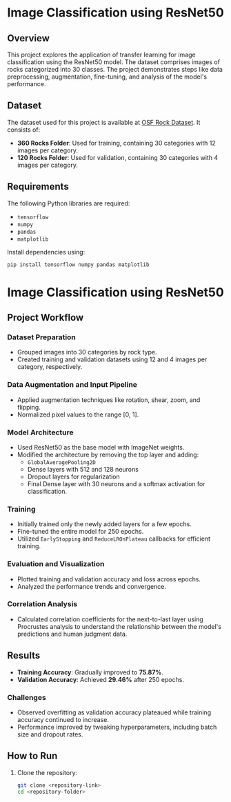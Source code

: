 # Image Classification using ResNet50

## Overview
This project explores the application of transfer learning for image classification using the ResNet50 model. The dataset comprises images of rocks categorized into 30 classes. The project demonstrates steps like data preprocessing, augmentation, fine-tuning, and analysis of the model's performance. 

## Dataset
The dataset used for this project is available at [OSF Rock Dataset](https://osf.io/d6b9y/). It consists of:
- **360 Rocks Folder**: Used for training, containing 30 categories with 12 images per category.
- **120 Rocks Folder**: Used for validation, containing 30 categories with 4 images per category.

## Requirements
The following Python libraries are required:
- `tensorflow`
- `numpy`
- `pandas`
- `matplotlib`

Install dependencies using:
```bash
pip install tensorflow numpy pandas matplotlib
```
# Image Classification using ResNet50

## Project Workflow

### Dataset Preparation
- Grouped images into 30 categories by rock type.
- Created training and validation datasets using 12 and 4 images per category, respectively.

### Data Augmentation and Input Pipeline
- Applied augmentation techniques like rotation, shear, zoom, and flipping.
- Normalized pixel values to the range [0, 1].

### Model Architecture
- Used ResNet50 as the base model with ImageNet weights.
- Modified the architecture by removing the top layer and adding:
  - `GlobalAveragePooling2D`
  - Dense layers with 512 and 128 neurons
  - Dropout layers for regularization
  - Final Dense layer with 30 neurons and a softmax activation for classification.

### Training
- Initially trained only the newly added layers for a few epochs.
- Fine-tuned the entire model for 250 epochs.
- Utilized `EarlyStopping` and `ReduceLROnPlateau` callbacks for efficient training.

### Evaluation and Visualization
- Plotted training and validation accuracy and loss across epochs.
- Analyzed the performance trends and convergence.

### Correlation Analysis
- Calculated correlation coefficients for the next-to-last layer using Procrustes analysis to understand the relationship between the model's predictions and human judgment data.

## Results
- **Training Accuracy**: Gradually improved to **75.87%**.
- **Validation Accuracy**: Achieved **29.46%** after 250 epochs.

### Challenges
- Observed overfitting as validation accuracy plateaued while training accuracy continued to increase.
- Performance improved by tweaking hyperparameters, including batch size and dropout rates.

## How to Run
1. Clone the repository:
   ```bash
   git clone <repository-link>
   cd <repository-folder>
   ```
